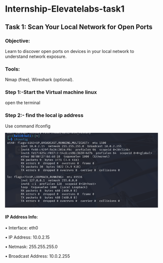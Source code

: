 # Internship-Elevatelabs-task1

## Task 1: Scan Your Local Network for Open Ports

### Objective: 
Learn to discover open ports on devices in your local network to understand network exposure.
### Tools: 
Nmap (free), Wireshark (optional).


### Step 1:-Start the Virtual machine linux 
open the terminal
### Step 2:- find the local ip address 
Use command ifconfig

![Ip address output](Screenshots/Ipconfig.png)

#### IP Address Info:
•	Interface: eth0

•	IP Address: 10.0.2.15

•	Netmask: 255.255.255.0

•	Broadcast Address: 10.0.2.255
